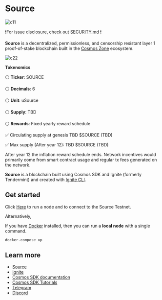 # Source



![c11](https://static.wixstatic.com/media/80368b_b2c7b9f0d8614798bd9df0111903155a~mv2.png/v1/fill/w_624,h_108,al_c,q_85,usm_0.66_1.00_0.01/source%20logo%20final%20hrzn.webp)

❗️For issue disclosure, check out [SECURITY.md](./SECURITY.md) ❗️

**Source** is a decentralized, permissionless, and censorship resistant layer 1 proof-of-stake blockchain built in the [Cosmos Zone](https://cosmos.network/) ecosystem.


![c22](https://static.wixstatic.com/media/80368b_6d278c8c8ffa4c07b91419c4532c608a~mv2.png/v1/fill/w_179,h_233,al_c,q_85,usm_0.66_1.00_0.01/source%20icon.webp)


**Tokenomics** 

⚪️ **Ticker**: SOURCE

⚪️ **Decimals**: 6

⚪️ **Unit**: uSource

⚪️ **Supply**: TBD

⚪️ **Rewards**: Fixed yearly reward schedule 


✅ Circulating supply at genesis TBD $SOURCE (TBD)

✅ Max supply (After year 12): TBD $SOURCE (TBD)



After year 12 the inflation reward schedule ends. 
Network incentives would primarily come from smart contract usage and regular tx fees generated on the network.


**Source** is a blockchain built using Cosmos SDK and Ignite (formerly Tendermint) and created with [Ignite CLI](https://ignite.com/cli).

## Get started

Click [Here](https://github.com/Source-Protocol-Cosmos/testnets) to run a node and to connect to the Source Testnet.

Alternatively,

If you have [Docker](https://www.docker.com/) installed, then you can run a **local node** with a single command.

```bash
docker-compose up
```

## Learn more

- [Source](https://sourceprotocol.io)
- [Ignite](https://github.com/ignite/cli)
- [Cosmos SDK documentation](https://docs.cosmos.network)
- [Cosmos SDK Tutorials](https://tutorials.cosmos.network)
- [Telegram](https://t.me/sourceprotocol)
- [Discord](https://discord.io/SourceProtocol)



